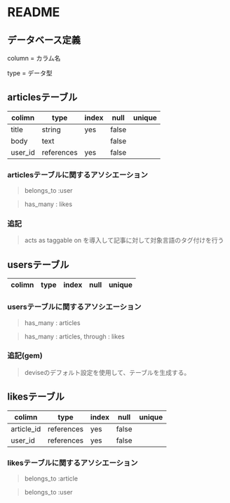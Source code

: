 # README

## データベース定義

column = カラム名

type = データ型




## articlesテーブル


|colimn   | type      |index| null| unique|
|---------|-----------|------|-----|-------|
| title   | string    | yes  |false|       |
| body    | text      |      |false|       |
| user_id | references| yes  |false|       |

### articlesテーブルに関するアソシエーション
> belongs_to :user

> has_many : likes


### 追記
> acts as taggable on を導入して記事に対して対象言語のタグ付けを行う




## usersテーブル

| colimn  | type   | index| null| unique|
|---------|--------|------|-----|-------|


### usersテーブルに関するアソシエーション
> has_many : articles

> has_many : articles, through : likes


### 追記(gem)

> deviseのデフォルト設定を使用して、テーブルを生成する。



## likesテーブル

| colimn    | type       | index| null| unique|
|-----------|------------|------|-----|-------|
| article_id| references | yes |false|       |
| user_id   | references | yes |false|       |


### likesテーブルに関するアソシエーション

> belongs_to :article

> belongs_to :user





